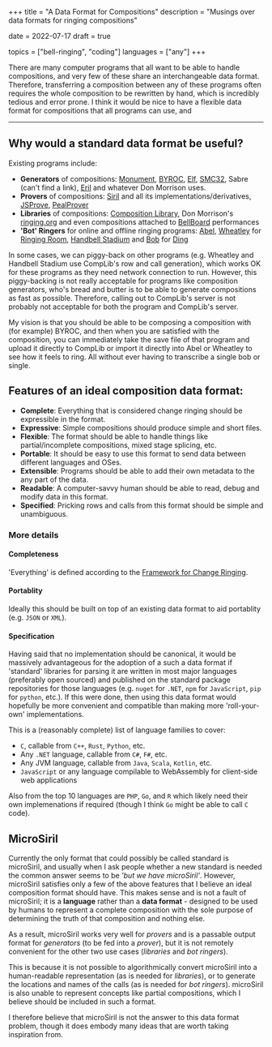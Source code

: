 +++
title = "A Data Format for Compositions"
description = "Musings over data formats for ringing compositions"

date = 2022-07-17
draft = true

topics = ["bell-ringing", "coding"]
languages = ["any"]
+++

There are many computer programs that all want to be able to handle compositions, and very few of
these share an interchangeable data format.  Therefore, transferring a composition between any of
these programs often requires the whole composition to be rewritten by hand, which is incredibly
tedious and error prone.  I think it would be nice to have a flexible data format for compositions
that all programs can use, and






---

## Why would a standard data format be useful?

Existing programs include:

- **Generators** of compositions: [Monument](https://github.com/kneasle/monument),
  [BYROC](http://www.byroc.org.uk/), [Elf](http://www.bronze-age.com/elf/),
  [SMC32](https://github.com/GACJ/smc), Sabre (can't find a link),
  [Eril](https://ropley.com/?page_id=25777) and whatever Don Morrison uses.
- **Provers** of compositions: [Siril](http://www.ex-parrot.com/~richard/gsiril/) and all its
  implementations/derivatives, [JSProve](http://jwholdsworth.github.io/JSProve/),
  [PealProver](https://sites.google.com/view/pealprover/home)
- **Libraries** of compositions: [Composition Library](https://complib.org/), Don Morrison's
  [ringing.org](https://www.ringing.org/) and even compositions attached to
  [BellBoard](https://bb.ringingworld.co.uk) performances
- **'Bot' Ringers** for online and offline ringing programs: [Abel](http://www.abelsim.co.uk/),
  [Wheatley](https://github.com/kneasle/wheatley) for [Ringing Room](https://ringingroom.com),
  [Handbell Stadium](https://handbellstadium.org/) and [Bob](http://www.dinging.co.uk/bob.php) for
  [Ding](http://www.dinging.co.uk/)

In some cases, we can piggy-back on other programs (e.g. Wheatley and Handbell Stadium use CompLib's
row and call generation), which works OK for these programs as they need network connection to run.
However, this piggy-backing is not really acceptable for programs like composition generators, who's
bread and butter is to be able to generate compositions as fast as possible.  Therefore, calling out
to CompLib's server is not probably not acceptable for both the program and CompLib's server.

My vision is that you should be able to be composing a composition with (for example) BYROC, and
then when you are satisfied with the composition, you can immediately take the save file of that
program and upload it directly to CompLib or import it directly into Abel or Wheatley to see how it
feels to ring.  All without ever having to transcribe a single bob or single.

## Features of an ideal composition data format:

- **Complete**: Everything that is considered change ringing should be expressible in the format.
- **Expressive**: Simple compositions should produce simple and short files.
- **Flexible**: The format should be able to handle things like partial/incomplete compositions,
  mixed stage splicing, etc.
-  **Portable**: It should be easy to use this format to send data between different languages and
  OSes.
- **Extensible**: Programs should be able to add their own metadata to the any part of the data.
- **Readable**: A computer-savvy human should be able to read, debug and modify data in this format.
- **Specified**: Pricking rows and calls from this format should be simple and unambiguous.

### More details

#### Completeness

'Everything' is defined according to the
[Framework for Change Ringing](https://cccbr.github.io/method_ringing_framework/index.html).

#### Portablity

Ideally this should be built on top of an existing data format to aid portablity (e.g. `JSON` or `XML`).

#### Specification

Having said that no implementation should be canonical, it would be massively advantageous for the
adoption of a such a data format if 'standard' libraries for parsing it are written in most major
languages (preferably open sourced) and published on the standard package repositories for those
languages (e.g. `nuget` for `.NET`, `npm` for `JavaScript`, `pip` for `python`, etc.).  If this were
done, then using this data format would hopefully be more convenient and compatible than making more
'roll-your-own' implementations.

This is a (reasonably complete) list of language families to cover:
  - `C`, callable from `C++`, `Rust`, `Python`, etc.
  - Any `.NET` language, callable from `C#`, `F#`, etc.
  - Any JVM language, callable from `Java`, `Scala`, `Kotlin`, etc.
  - `JavaScript` or any language compilable to WebAssembly for client-side web applications

Also from the top 10 languages are `PHP`, `Go`, and `R` which likely need their own implemenations if
required (though I think `Go` might be able to call `C` code).

## MicroSiril

Currently the only format that could possibly be called standard is microSiril, and usually when I
ask people whether a new standard is needed the common answer seems to be _'but we have
microSiril'_.  However, microSiril satisfies only a few of the above features that I believe an
ideal composition format should have.  This makes sense and is not a fault of microSiril; it is a
**language** rather than a **data format** - designed to be used by humans to represent a complete
composition with the sole purpose of determining the truth of that composition and nothing else.

As a result, microSiril works very well for _provers_ and is a passable output format for
_generators_ (to be fed into a _prover_), but it is not remotely convenient for the other two use
cases (_libraries_ and _bot ringers_).

This is because it is not possible to algorithmically convert microSiril into a human-readable
representation (as is needed for _libraries_), or to generate the locations and names of the calls
(as is needed for _bot ringers_).  microSiril is also unable to represent concepts like partial
compositions, which I believe should be included in such a format.

I therefore believe that microSiril is not the answer to this data format problem, though it does
embody many ideas that are worth taking inspiration from.
